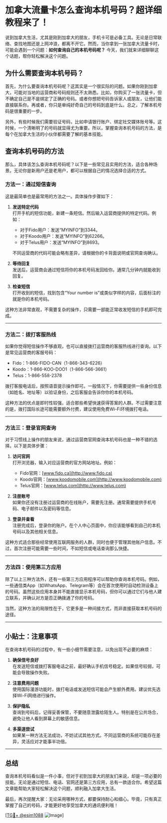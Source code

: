 # 加拿大流量卡怎么查询本机号码？超详细教程来了！

说到加拿大生活，尤其是刚到加拿大的朋友，手机卡可是必备工具。无论是日常联络、查找地图还是上网冲浪，都离不开它。然而，当你拿到一张加拿大流量卡时，可能会遇到一个问题：**如何查询自己的本机号码呢？** 今天，我们就来详细聊聊这个话题，帮你轻松解决这个问题。

## 为什么需要查询本机号码？

首先，为什么要查询本机号码呢？这其实是一个很实际的问题。如果你刚到加拿大，可能对当地的运营商和号码规则还不太熟悉。比如，你购买了一张流量卡，但不确定自己是不是绑定了正确的号码。或者你想把号码告诉家人或朋友，让他们能直接联系你。再或者，你只是单纯好奇自己的号码到底是什么。总之，了解本机号码是很重要的一步。

另外，有些时候我们需要验证号码，比如申请银行账户、绑定社交媒体账号等。这时候，一个清晰明了的号码就显得尤为重要。所以，掌握查询本机号码的方法，是每个在加拿大生活的小伙伴都需要了解的基本技能。

## 查询本机号码的方法

那么，具体该怎么查询本机号码呢？以下是一些常见且实用的方法，适合各种场景。无论你是新用户还是老用户，都可以根据自己的情况选择合适的方式。

### 方法一：通过短信查询

这是最简单也是最常用的方法之一。具体操作步骤如下：

1. **发送特定代码**  
   打开手机的短信功能，新建一条短信。然后输入运营商提供的特定代码。例如：
   - 对于Fido用户：发送“MYINFO”到3344。
   - 对于Koodo用户：发送“MYINFO”到62266。
   - 对于Telus用户：发送“MYINFO”到8693。
   
   不同运营商的代码可能会略有差异，请根据你的卡背面说明或官网查询确认。

2. **等待回复**  
   发送后，运营商会通过短信将你的本机号码发回给你。通常几分钟内就能收到回复。

3. **检查短信**  
   打开收到的短信，找到包含“Your number is”或类似字样的内容，后面标注的就是你的本机号码。

这种方法非常直观，不需要复杂的操作，只需要一部能正常收发短信的手机即可完成。

---

### 方法二：拨打客服热线

如果你觉得短信操作不够直观，也可以直接拨打运营商的客服热线进行查询。以下是常见运营商的客服号码：

- Fido：1-866-FIDO-CAN（1-866-343-6226）
- Koodo：1-866-KOO-DOO1（1-866-566-3661）
- Telus：1-866-558-2378

拨打客服电话后，按照语音提示操作即可。一般情况下，你需要提供一些身份信息（如姓名、地址等）以验证身份，之后客服会告诉你你的本机号码。

这种方法的优点是即时性较强，适合那些希望快速获得答案的人群。不过需要注意的是，拨打国际长途可能需要额外付费，建议使用免费Wi-Fi环境拨打电话。

---

### 方法三：登录官网查询

对于习惯线上操作的朋友来说，通过运营商官网查询本机号码也是一种不错的选择。以下是具体步骤：

1. **访问官网**  
   打开浏览器，输入对应运营商的官方网站地址。例如：
   - Fido官网：[www.fido.ca](http://www.fido.ca)
   - Koodo官网：[www.koodomobile.com](http://www.koodomobile.com)
   - Telus官网：[www.telus.com](http://www.telus.com)

2. **注册账号**  
   如果你还没有注册过运营商的在线账户，需要先注册。通常需要提供手机号码、电子邮件以及密码等信息。

3. **登录并查看**  
   注册完成后，登录你的账户。在个人中心页面中，你应该能够看到自己的本机号码以及其他相关信息。

这种方式适合那些经常使用互联网服务的人群，同时也便于管理其他账户信息。不过，首次注册可能需要一些时间，不如短信或电话查询那么快捷。

---

### 方法四：使用第三方应用

除了以上三种方法外，还有一些第三方应用程序可以帮助你查询本机号码。例如，一些通信类App（如WhatsApp、Telegram等）会在首次使用时自动检测设备上的号码。虽然这些应用本身并不能直接显示本机号码，但你可以通过它们与他人建立联系，并确认对方是否正确拨通了你的号码。

当然，这种方法的局限性在于，它更多是一种间接方式，而非直接获取本机号码的途径。

---

## 小贴士：注意事项

在查询本机号码的过程中，有一些小细节需要注意，以免出现不必要的麻烦：

1. **确保信号良好**  
   在发送短信或拨打客服电话之前，最好确认手机信号稳定。如果信号较弱，可能会导致操作失败。

2. **注意费用问题**  
   使用国际漫游功能时，拨打电话或发送短信可能会产生额外费用。建议优先选择Wi-Fi网络进行操作。

3. **保护隐私**  
   查询到号码后，记得妥善保管，不要随意泄露给陌生人。特别是在公共场合，避免让他人看到屏幕上的敏感信息。

4. **多渠道尝试**  
   如果某一种方法无法成功，不妨试试其他方式。不同运营商的系统可能存在差异，灵活应对才能事半功倍。

---

## 总结

查询本机号码看似是一件小事，但对于初到加拿大的朋友们来说，却是一项必要的技能。无论是通过短信、电话、官网还是第三方应用，总有一款适合你。希望这篇文章能帮助大家轻松解决这个问题，顺利融入加拿大生活。

最后，再次提醒大家：无论采用哪种方式，都要保持耐心和细心。毕竟，只有真正掌握了自己的号码，才能更好地享受加拿大的通讯便利哦！

[[TG💪+ @esim1088](https://t.me/s/esim1088) ![Image](https://i.postimg.cc/4NQfJmqS/Snipaste-2025-05-13-00-14-12.png)]